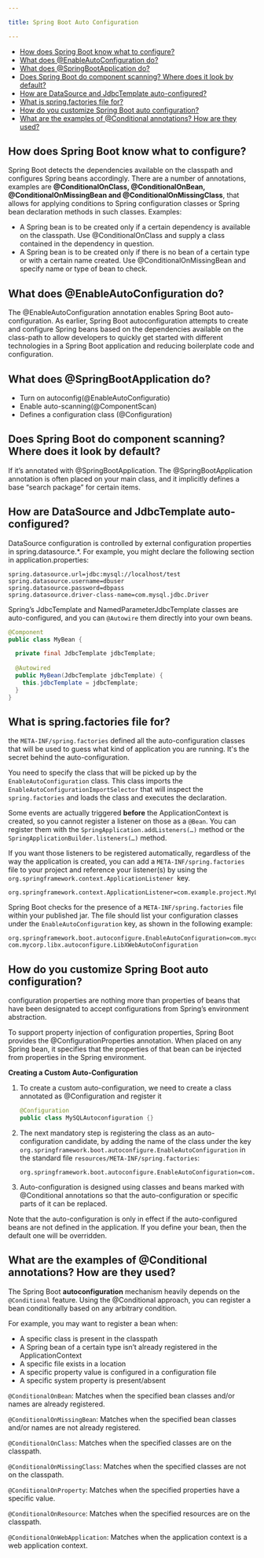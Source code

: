 ```yaml
---

title: Spring Boot Auto Configuration

---
```


* [How does Spring Boot know what to configure?](#how-does-spring-boot-know-what-to-configure)
* [What does @EnableAutoConfiguration do?](#what-does-enableautoconfiguration-do)
* [What does @SpringBootApplication do?](#what-does-springbootapplication-do)
* [Does Spring Boot do component scanning? Where does it look by default?](#does-spring-boot-do-component-scanning-where-does-it-look-by-default)
* [How are DataSource and JdbcTemplate auto-configured?](#how-are-datasource-and-jdbctemplate-auto-configured)
* [What is spring.factories file for?](#what-is-springfactories-file-for)
* [How do you customize Spring Boot auto configuration?](#how-do-you-customize-spring-boot-auto-configuration)
* [What are the examples of @Conditional annotations? How are they used?](#what-are-the-examples-of-conditional-annotations-how-are-they-used)

## How does Spring Boot know what to configure?

Spring Boot detects the dependencies available on the classpath and configures Spring beans accordingly. There are a number of annotations, examples are **@ConditionalOnClass, @ConditionalOnBean, @ConditionalOnMissingBean and @ConditionalOnMissingClass**, that allows for applying conditions to Spring configuration classes or Spring bean declaration methods in such classes. Examples:
- A Spring bean is to be created only if a certain dependency is available on the classpath. Use @ConditionalOnClass and supply a class contained in the dependency in question.
- A Spring bean is to be created only if there is no bean of a certain type or with a certain name created. Use @ConditionalOnMissingBean and specify name or type of bean to
check.

## What does @EnableAutoConfiguration do?

The @EnableAutoConfiguration annotation enables Spring Boot auto-configuration. As earlier, Spring Boot autoconfiguration attempts to create and configure Spring beans based on the dependencies available on the class-path to allow developers to quickly get started with different technologies in a Spring Boot application and reducing boilerplate code and configuration.

## What does @SpringBootApplication do?

- Turn on autoconfig(@EnableAutoConfiguratio)
- Enable auto-scanning(@ComponentScan)
- Defines a configuration class (@Configuration)

## Does Spring Boot do component scanning? Where does it look by default?

If it’s annotated with @SpringBootApplication. The @SpringBootApplication annotation is often placed on your main class, and it implicitly defines a base “search package” for certain items.

## How are DataSource and JdbcTemplate auto-configured?

DataSource configuration is controlled by external configuration properties in spring.datasource.*. For example, you might declare the following section in application.properties:

```properties
spring.datasource.url=jdbc:mysql://localhost/test 
spring.datasource.username=dbuser 
spring.datasource.password=dbpass 
spring.datasource.driver-class-name=com.mysql.jdbc.Driver
```

Spring’s JdbcTemplate and NamedParameterJdbcTemplate classes are auto-configured, and you can `@Autowire` them directly into your own beans.

```java
@Component 
public class MyBean {

  private final JdbcTemplate jdbcTemplate;
  
  @Autowired 
  public MyBean(JdbcTemplate jdbcTemplate) { 
    this.jdbcTemplate = jdbcTemplate; 
  }
}
```

## What is spring.factories file for?

the `META-INF/spring.factories` defined all the auto-configuration classes that will be used to guess what kind of application you are running. It's the secret behind the auto-configuration.

You need to specify the class that will be picked up by the `EnableAutoConfiguration` class. This class imports the `EnableAutoConfigurationImportSelector` that will inspect the `spring.factories` and loads the class and executes the declaration.

Some events are actually triggered **before** the ApplicationContext is created, so you cannot register a listener on those as a `@Bean`. You can register them with the `SpringApplication.addListeners(…)` method or the `SpringApplicationBuilder.listeners(…)` method.

If you want those listeners to be registered automatically, regardless of the way the application is created, you can add a `META-INF/spring.factories` file to your project and reference your listener(s) by using the `org.springframework.context.ApplicationListener `key.

```properties
org.springframework.context.ApplicationListener=com.example.project.MyListener
```

Spring Boot checks for the presence of a `META-INF/spring.factories` file within your published jar. The file should list your configuration classes under the `EnableAutoConfiguration` key, as shown in the following example:

```properties
org.springframework.boot.autoconfigure.EnableAutoConfiguration=com.mycorp.libx.autoconfigure.LibXAutoConfiguration, com.mycorp.libx.autoconfigure.LibXWebAutoConfiguration
```

## How do you customize Spring Boot auto configuration?

configuration properties are nothing more than properties of beans that have been designated to accept configurations from Spring’s environment abstraction.

To support property injection of configuration properties, Spring Boot provides the @ConfigurationProperties annotation. When placed on any Spring bean, it specifies that the properties of that bean can be injected from properties in the Spring environment.

**Creating a Custom Auto-Configuration**

1. To create a custom auto-configuration, we need to create a class annotated as @Configuration and register it
    ```java
    @Configuration
    public class MySQLAutoconfiguration {}
    ```

2. The next mandatory step is registering the class as an auto-configuration candidate, by adding the name of the class under the key `org.springframework.boot.autoconfigure.EnableAutoConfiguration` in the standard file `resources/META-INF/spring.factories`:
    ```properties
    org.springframework.boot.autoconfigure.EnableAutoConfiguration=com.baeldung.autoconfiguration.MySQLAutoconfiguration
    ```
3. Auto-configuration is designed using classes and beans marked with @Conditional annotations so that the auto-configuration or specific parts of it can be replaced.

Note that the auto-configuration is only in effect if the auto-configured beans are not defined in the application. If you define your bean, then the default one will be overridden.

## What are the examples of @Conditional annotations? How are they used?

The Spring Boot **autoconfiguration** mechanism heavily depends on the `@Conditional` feature.
Using the @Conditional approach, you can register a bean conditionally based on any arbitrary condition.

For example, you may want to register a bean when:

- A specific class is present in the classpath
- A Spring bean of a certain type isn’t already registered in the ApplicationContext
- A specific file exists in a location
- A specific property value is configured in a configuration file
- A specific system property is present/absent

`@ConditionalOnBean`: Matches when the specified bean classes and/or names are already registered.

`@ConditionalOnMissingBean`: Matches when the specified bean classes and/or names are not already registered.

`@ConditionalOnClass`: Matches when the specified classes are on the classpath.

`@ConditionalOnMissingClass`:  Matches when the specified classes are not on the classpath.

`@ConditionalOnProperty`: Matches when the specified properties have a specific value.

`@ConditionalOnResource`: Matches when the specified resources are on the classpath.

`@ConditionalOnWebApplication`: Matches when the application context is a web application context.